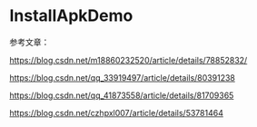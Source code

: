 # InstallApkDemo
参考文章：


https://blog.csdn.net/m18860232520/article/details/78852832/


https://blog.csdn.net/qq_33919497/article/details/80391238


https://blog.csdn.net/qq_41873558/article/details/81709365

https://blog.csdn.net/czhpxl007/article/details/53781464

